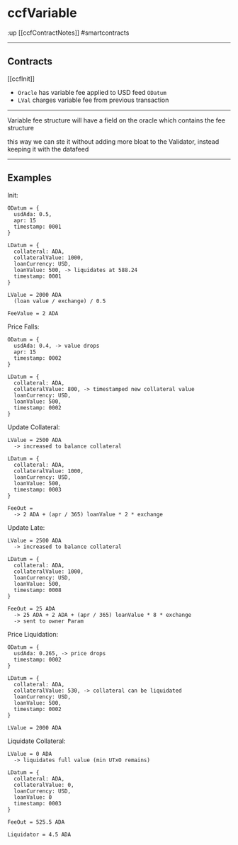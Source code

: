 # ccfVariable

:up [[ccfContractNotes]]
#smartcontracts

---

## Contracts

[[ccfInit]]

+ `Oracle` has variable fee applied to USD feed `ODatum`
+ `LVal` charges variable fee from previous transaction

---

Variable fee structure will have a field on the oracle which contains the fee structure

this way we can ste it without adding more bloat to the Validator, instead keeping it 
with the datafeed

---

## Examples

Init:
```
ODatum = {
  usdAda: 0.5,
  apr: 15
  timestamp: 0001
}

LDatum = {
  collateral: ADA,
  collateralValue: 1000,
  loanCurrency: USD,
  loanValue: 500, -> liquidates at 588.24
  timestamp: 0001
}

LValue = 2000 ADA 
  (loan value / exchange) / 0.5

FeeValue = 2 ADA
```

Price Falls:
```
ODatum = {
  usdAda: 0.4, -> value drops
  apr: 15
  timestamp: 0002
}

LDatum = {
  collateral: ADA,
  collateralValue: 800, -> timestamped new collateral value
  loanCurrency: USD,
  loanValue: 500,
  timestamp: 0002
}
```

Update Collateral:
```
LValue = 2500 ADA 
  -> increased to balance collateral

LDatum = {
  collateral: ADA,
  collateralValue: 1000,
  loanCurrency: USD,
  loanValue: 500,
  timestamp: 0003
}

FeeOut = 
  -> 2 ADA + (apr / 365) loanValue * 2 * exchange
```

Update Late:
```
LValue = 2500 ADA 
  -> increased to balance collateral

LDatum = {
  collateral: ADA,
  collateralValue: 1000,
  loanCurrency: USD,
  loanValue: 500,
  timestamp: 0008
}

FeeOut = 25 ADA
  -> 25 ADA + 2 ADA + (apr / 365) loanValue * 8 * exchange
  -> sent to owner Param
```

Price Liquidation:
```
ODatum = {
  usdAda: 0.265, -> price drops
  timestamp: 0002
}

LDatum = {
  collateral: ADA,
  collateralValue: 530, -> collateral can be liquidated
  loanCurrency: USD,
  loanValue: 500,
  timestamp: 0002
}

LValue = 2000 ADA
```

Liquidate Collateral:
```
LValue = 0 ADA
  -> liquidates full value (min UTxO remains)

LDatum = {
  collateral: ADA,
  collateralValue: 0,
  loanCurrency: USD,
  loanValue: 0
  timestamp: 0003
}

FeeOut = 525.5 ADA

Liquidator = 4.5 ADA
```